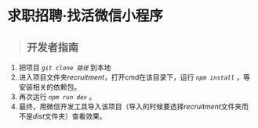# 求职招聘·找活微信小程序

> ## 开发者指南

1. 把项目 *`git clone 路径`* 到本地
2.  进入项目文件夹*recruitment*，打开cmd在该目录下，运行 *`npm install`* ，等安装相关的依赖包。
3. 再次运行 *`npm run dev`* 。
4. 最终，用微信开发工具导入该项目（导入的时候要选择*recruitment*文件夹而不是*dist*文件夹）查看效果。
